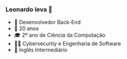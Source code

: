 ### Leonardo Ieva 👋

- 💾 Desenvolvedor Back-End
- 🥳 20 anos
- 🎓 2º ano de Ciência da Computação
- 👨‍💻 Cybersecurtiy e Engenharia de Software
- 💬 Inglês Intermediário



